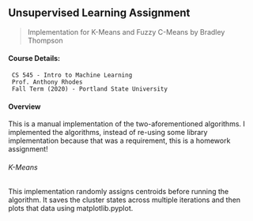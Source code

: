 ## Unsupervised Learning Assignment
> Implementation for K-Means and Fuzzy C-Means by Bradley Thompson

#### Course Details:  

     CS 545 - Intro to Machine Learning
     Prof. Anthony Rhodes
     Fall Term (2020) - Portland State University
     
#### Overview
This is a manual implementation of the two-aforementioned algorithms.
I implemented the algorithms, instead of re-using some library implementation 
because that was a requirement, this is a homework assignment!

###### K-Means
This implementation randomly assigns centroids before running the algorithm.
It saves the cluster states across multiple iterations and then
plots that data using matplotlib.pyplot.
    